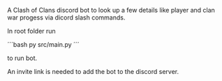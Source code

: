 A Clash of Clans discord bot to look up a few details like player and clan war progess via dicord slash commands.

In root folder run 

´´´bash
py src/main.py
´´´

to run bot.

An invite link is needed to add the bot to the discord server.